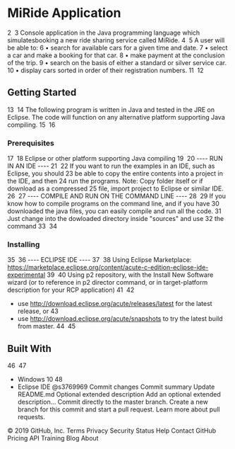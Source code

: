 # MiRide Application
2
​
3
Console application in the Java programming language which simulatesbooking a new ride sharing service called MiRide.
4
​
5
A user will be able to:
6
• search for available cars for a given time and date.
7
• select a car and make a booking for that car.
8
• make payment at the conclusion of the trip.
9
• search on the basis of either a standard or silver service car.
10
• display cars sorted in order of their registration numbers. 
11
​
12
## Getting Started
13
​
14
The following program is written in Java and tested in the JRE on Eclipse. The code will function on any alternative platform supporting Java compiling.
15
​
16
### Prerequisites
17
​
18
Eclipse or other platform supporting Java compiling
19
​
20
---- RUN IN AN IDE ----
21
​
22
If you want to run the examples in an IDE, such as Eclipse, you should
23
be able to copy the entire contents into a project in the IDE, and then
24
run the programs.  Note: Copy folder itself or if download as a compressed
25
file, import project to Eclipse or similar IDE.
26
​
27
---- COMPILE AND RUN ON THE COMMAND LINE ----
28
​
29
If you know how to compile programs on the command line, and if you have
30
downloaded the java files, you can easily compile and run all the code.
31
Just change into the dowloaded directory inside "sources" and use
32
the command 
33
​
34
### Installing
35
​
36
---- ECLIPSE IDE ----
37
​
38
Using Eclipse Marketplace: https://marketplace.eclipse.org/content/acute-c-edition-eclipse-ide-experimental
39
​
40
Using p2 repository, with the Install New Software wizard (or to reference in p2 director command, or in target-platform description for your RCP application)
41
​
42
* use http://download.eclipse.org/acute/releases/latest for the latest release, or
43
* use http://download.eclipse.org/acute/snapshots to try the latest build from master.
44
​
45
## Built With
46
​
47
* Windows 10
48
* Eclipse IDE
@s3769969
Commit changes
Commit summary 
Update README.md
Optional extended description
Add an optional extended description…
  Commit directly to the master branch.
  Create a new branch for this commit and start a pull request. Learn more about pull requests.
 
© 2019 GitHub, Inc.
Terms
Privacy
Security
Status
Help
Contact GitHub
Pricing
API
Training
Blog
About
